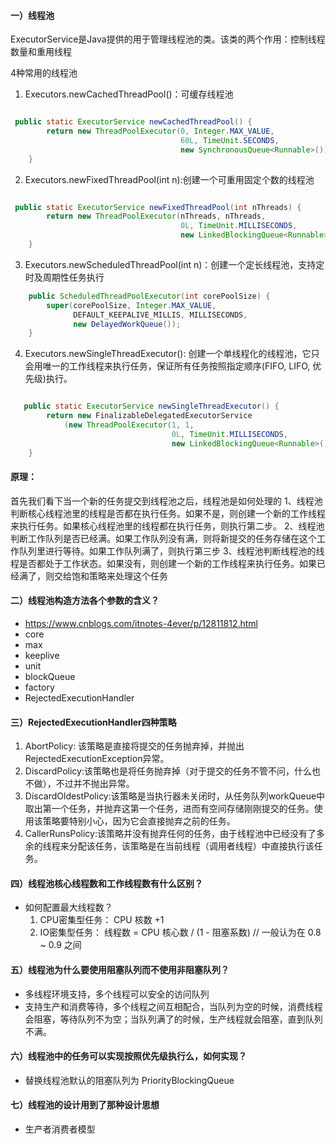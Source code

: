 #### 一）线程池

ExecutorService是Java提供的用于管理线程池的类。该类的两个作用：控制线程数量和重用线程

4种常用的线程池
1. Executors.newCachedThreadPool()：可缓存线程池

```java

 public static ExecutorService newCachedThreadPool() {
        return new ThreadPoolExecutor(0, Integer.MAX_VALUE,
                                      60L, TimeUnit.SECONDS,
                                      new SynchronousQueue<Runnable>());
    }

```

2. Executors.newFixedThreadPool(int n):创建一个可重用固定个数的线程池

```java

 public static ExecutorService newFixedThreadPool(int nThreads) {
        return new ThreadPoolExecutor(nThreads, nThreads,
                                      0L, TimeUnit.MILLISECONDS,
                                      new LinkedBlockingQueue<Runnable>());
    }

```

3. Executors.newScheduledThreadPool(int n)：创建一个定长线程池，支持定时及周期性任务执行

```java
    public ScheduledThreadPoolExecutor(int corePoolSize) {
        super(corePoolSize, Integer.MAX_VALUE,
              DEFAULT_KEEPALIVE_MILLIS, MILLISECONDS,
              new DelayedWorkQueue());
    }

```

4. Executors.newSingleThreadExecutor(): 创建一个单线程化的线程池，它只会用唯一的工作线程来执行任务，保证所有任务按照指定顺序(FIFO, LIFO, 优先级)执行。


```java

   public static ExecutorService newSingleThreadExecutor() {
        return new FinalizableDelegatedExecutorService
            (new ThreadPoolExecutor(1, 1,
                                    0L, TimeUnit.MILLISECONDS,
                                    new LinkedBlockingQueue<Runnable>()));
    }

```

#### 原理：
首先我们看下当一个新的任务提交到线程池之后，线程池是如何处理的 
1、线程池判断核心线程池里的线程是否都在执行任务。如果不是，则创建一个新的工作线程来执行任务。如果核心线程池里的线程都在执行任务，则执行第二步。 
2、线程池判断工作队列是否已经满。如果工作队列没有满，则将新提交的任务存储在这个工作队列里进行等待。如果工作队列满了，则执行第三步 
3、线程池判断线程池的线程是否都处于工作状态。如果没有，则创建一个新的工作线程来执行任务。如果已经满了，则交给饱和策略来处理这个任务

#### 二）线程池构造方法各个参数的含义？
* https://www.cnblogs.com/itnotes-4ever/p/12811812.html
* core
* max
* keeplive
* unit
* blockQueue
* factory
* RejectedExecutionHandler


#### 三）RejectedExecutionHandler四种策略
1. AbortPolicy: 该策略是直接将提交的任务抛弃掉，并抛出RejectedExecutionException异常。
2. DiscardPolicy:该策略也是将任务抛弃掉（对于提交的任务不管不问，什么也不做），不过并不抛出异常。
3. DiscardOldestPolicy:该策略是当执行器未关闭时，从任务队列workQueue中取出第一个任务，并抛弃这第一个任务，进而有空间存储刚刚提交的任务。使用该策略要特别小心，因为它会直接抛弃之前的任务。
4. CallerRunsPolicy:该策略并没有抛弃任何的任务，由于线程池中已经没有了多余的线程来分配该任务，该策略是在当前线程（调用者线程）中直接执行该任务。


#### 四）线程池核心线程数和工作线程数有什么区别？
* 如何配置最大线程数？
   1. CPU密集型任务： CPU 核数 +1
   2. IO密集型任务： 线程数 = CPU 核心数 / (1 - 阻塞系数) // 一般认为在 0.8 ~ 0.9 之间

#### 五）线程池为什么要使用阻塞队列而不使用非阻塞队列？
* 多线程环境支持，多个线程可以安全的访问队列
* 支持生产和消费等待，多个线程之间互相配合，当队列为空的时候，消费线程会阻塞，等待队列不为空；当队列满了的时候，生产线程就会阻塞，直到队列不满。


#### 六）线程池中的任务可以实现按照优先级执行么，如何实现？
* 替换线程池默认的阻塞队列为 PriorityBlockingQueue

#### 七）线程池的设计用到了那种设计思想
* 生产者消费者模型
